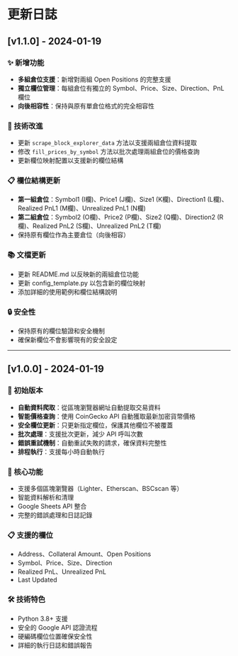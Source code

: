 # 更新日誌

## [v1.1.0] - 2024-01-19

### ✨ 新增功能
- **多組倉位支援**：新增對兩組 Open Positions 的完整支援
- **獨立欄位管理**：每組倉位有獨立的 Symbol、Price、Size、Direction、PnL 欄位
- **向後相容性**：保持與原有單倉位格式的完全相容性

### 🔧 技術改進
- 更新 `scrape_block_explorer_data` 方法以支援兩組倉位資料提取
- 修改 `fill_prices_by_symbol` 方法以批次處理兩組倉位的價格查詢
- 更新欄位映射配置以支援新的欄位結構

### 📋 欄位結構更新
- **第一組倉位**：Symbol1 (I欄)、Price1 (J欄)、Size1 (K欄)、Direction1 (L欄)、Realized PnL1 (M欄)、Unrealized PnL1 (N欄)
- **第二組倉位**：Symbol2 (O欄)、Price2 (P欄)、Size2 (Q欄)、Direction2 (R欄)、Realized PnL2 (S欄)、Unrealized PnL2 (T欄)
- 保持原有欄位作為主要倉位（向後相容）

### 📚 文檔更新
- 更新 README.md 以反映新的兩組倉位功能
- 更新 config_template.py 以包含新的欄位映射
- 添加詳細的使用範例和欄位結構說明

### 🔒 安全性
- 保持原有的欄位驗證和安全機制
- 確保新欄位不會影響現有的安全設定

---

## [v1.0.0] - 2024-01-19

### 🎉 初始版本
- **自動資料爬取**：從區塊瀏覽器網址自動提取交易資料
- **智能價格查詢**：使用 CoinGecko API 自動獲取最新加密貨幣價格
- **安全欄位更新**：只更新指定欄位，保護其他欄位不被覆蓋
- **批次處理**：支援批次更新，減少 API 呼叫次數
- **錯誤重試機制**：自動重試失敗的請求，確保資料完整性
- **排程執行**：支援每小時自動執行

### 🔧 核心功能
- 支援多個區塊瀏覽器（Lighter、Etherscan、BSCscan 等）
- 智能資料解析和清理
- Google Sheets API 整合
- 完整的錯誤處理和日誌記錄

### 📋 支援的欄位
- Address、Collateral Amount、Open Positions
- Symbol、Price、Size、Direction
- Realized PnL、Unrealized PnL
- Last Updated

### 🛠️ 技術特色
- Python 3.8+ 支援
- 安全的 Google API 認證流程
- 硬編碼欄位位置確保安全性
- 詳細的執行日誌和錯誤報告 
